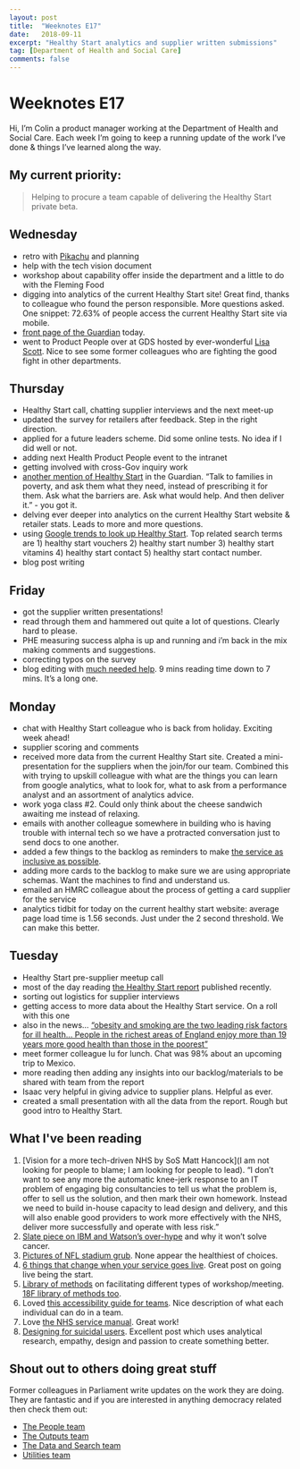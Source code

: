 ```yaml
---
layout: post
title:  "Weeknotes E17"
date:   2018-09-11
excerpt: "Healthy Start analytics and supplier written submissions"
tag: [Department of Health and Social Care]
comments: false
---
```


# Weeknotes E17
Hi, I’m Colin a product manager working at the Department of Health and Social Care. Each week I’m going to keep a running update of the work I’ve done & things I’ve learned along the way.

## My current priority:
> Helping to procure a team capable of delivering the Healthy Start private beta.

## Wednesday
- retro with [Pikachu](https://en.wikipedia.org/wiki/Pikachu) and planning
- help with the tech vision document
- workshop about capability offer inside the department and a little to do with the Fleming Food
- digging into analytics of the current Healthy Start site! Great find, thanks to colleague who found the person responsible. More questions asked. One snippet: 72.63% of people access the current Healthy Start site via mobile.
- [front page of the Guardian](https://www.theguardian.com/society/2018/sep/05/four-million-uk-children-too-poor-to-have-a-healthy-diet-study-finds) today.
- went to Product People over at GDS hosted by ever-wonderful [Lisa Scott](https://twitter.com/lisa_e_scott?lang=en). Nice to see some former colleagues who are fighting the good fight in other departments.

## Thursday
- Healthy Start call, chatting supplier interviews and the next meet-up
- updated the survey for retailers after feedback. Step in the right direction.
- applied for a future leaders scheme. Did some online tests. No idea if I did well or not.
- adding next Health Product People event to the intranet
- getting involved with cross-Gov inquiry work
- [another mention of Healthy Start](https://www.theguardian.com/commentisfree/2018/sep/06/healthiest-menu-poor-people-free-school-meals-hungry) in the Guardian. “Talk to families in poverty, and ask them what they need, instead of prescribing it for them. Ask what the barriers are. Ask what would help. And then deliver it.” - you got it.
- delving ever deeper into analytics on the current Healthy Start website & retailer stats. Leads to more and more questions.
- using [Google trends to look up Healthy Start](https://trends.google.com/trends/explore?geo=GB&q=Healthy%20Start&hl=en-GB&tz=-60). Top related search terms are 1) healthy start vouchers 2) healthy start number 3) healthy start vitamins 4) healthy start contact 5) healthy start contact number. 
- blog post writing

## Friday
- got the supplier written presentations!
- read through them and hammered out quite a lot of questions. Clearly hard to please.
- PHE measuring success alpha is up and running and i’m back in the mix making comments and suggestions.
- correcting typos on the survey
- blog editing with [much needed help](https://twitter.com/gemmarogers1?lang=en). 9 mins reading time down to 7 mins. It’s a long one.

## Monday
- chat with Healthy Start colleague who is back from holiday. Exciting week ahead!
- supplier scoring and comments
- received more data from the current Healthy Start site. Created a mini-presentation for the suppliers when the join/for our team. Combined this with trying to upskill colleague with what are the things you can learn from google analytics, what to look for, what to ask from a performance analyst and an assortment of analytics advice.
- work yoga class #2. Could only think about the cheese sandwich awaiting me instead of relaxing.
- emails with another colleague somewhere in building who is having trouble with internal tech so we have a protracted conversation just to send docs to one another.
- added a few things to the backlog as reminders to make [the service as inclusive as possible](https://www.gov.uk/service-manual/design/making-your-service-more-inclusive).
- adding more cards to the backlog to make sure we are using appropriate schemas. Want the machines to find and understand us.
-  emailed an HMRC colleague about the process of getting a card supplier for the service
- analytics tidbit for today on the current healthy start website: average page load time is 1.56 seconds. Just under the 2 second threshold. We can make this better.

## Tuesday
- Healthy Start pre-supplier meetup call
- most of the day reading [the Healthy Start report](https://static1.squarespace.com/static/59f75004f09ca48694070f3b/t/5b8e2d0e575d1f6f1e5d2dcd/1536044307456/Healthy_Start_Report_for_web.pdf) published recently.
- sorting out logistics for supplier interviews
- getting access to more data about the Healthy Start service. On a roll with this one
- also in the news… [“obesity and smoking are the two leading risk factors for ill health… People in the richest areas of England enjoy more than 19 years more good health than those in the poorest”](https://www.bbc.co.uk/news/health-45470820)
- meet former colleague Iu for lunch. Chat was 98% about an upcoming trip to Mexico.
- more reading then adding any insights into our backlog/materials to be shared with team from the report
- Isaac very helpful in giving advice to supplier plans. Helpful as ever.
- created a small presentation with all the data from the report. Rough but good intro to Healthy Start.

## What I've been reading
1. [Vision for a more tech-driven NHS by SoS Matt Hancock](I am not looking for people to blame; I am looking for people to lead). “I don’t want to see any more the automatic knee-jerk response to an IT problem of engaging big consultancies to tell us what the problem is, offer to sell us the solution, and then mark their own homework. Instead we need to build in-house capacity to lead design and delivery, and this will also enable good providers to work more effectively with the NHS, deliver more successfully and operate with less risk.”
2. [Slate piece on IBM and Watson’s over-hype](https://slate.com/business/2018/08/ibms-watson-how-the-ai-project-to-improve-cancer-treatment-went-wrong.html) and why it won’t solve cancer.
3. [Pictures of NFL stadium grub](https://www.theguardian.com/sport/gallery/2018/sep/08/nfl-stadium-food-2018). None appear the healthiest of choices. 
4. [6 things that change when your service goes live](https://blog.mattedgar.com/2016/09/15/the-quick-and-the-dead-or-6-things-that-change-when-your-service-goes-live/). Great post on going live being the start.
5. [Library of methods](https://www.sessionlab.com/library/iafmethods) on facilitating different types of workshop/meeting. [18F library of methods too](https://methods.18f.gov/).
6. Loved [this accessibility guide for teams](https://accessibility.digital.gov/). Nice description of what each individual can do in a team.
7. Love [the NHS service manual](https://digital.nhs.uk/blog/transformation-blog/2018/a-manual-for-designing). Great work!
8. [Designing for suicidal users](https://uxdesign.cc/preventing-suicide-the-modern-way-86a816e2bf07). Excellent post which uses analytical research, empathy, design and passion to create something better.

## Shout out to others doing great stuff
Former colleagues in Parliament write updates on the work they are doing. They are fantastic and if you are interested in anything democracy related then check them out:
- [The People team](https://ukparliament.github.io/sprintnotes.people/)
- [The Outputs team](https://ukparliament.github.io/sprintnotes.outputs/)
- [The Data and Search team](https://ukparliament.github.io/weeknotes.data-search/)
- [Utilities team](https://medium.com/@gemmarogers1)
